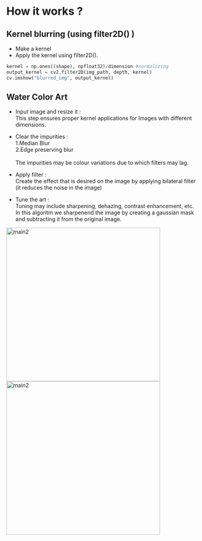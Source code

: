 # How it works ?

## Kernel blurring (using filter2D() )
- Make a kernel 
- Apply the kernel using filter2D().

```python
kernel = np.ones((shape), npfloat32)/dimension #normalizing
output_kernel = cv2.filter2D(img_path, depth, kernel)
cv.imshow("blurred_img", output_kernel)
```
## Water Color Art
- Input image and resize it : <br>
This step ensures proper kernel applications for Images with different dimensions.

- Clear the impurities : <br>
1.Median Blur <br>
2.Edge preserving blur <br><br>
The impurities may be colour variations due to which filters may lag.

- Apply filter : <br>
Create the effect that is desired on the image by applying bilateral filter (it reduces the noise in the image)

- Tune the art : <br>
Tuning may include sharpening, dehazing, contrast enhancement, etc.
In this algoritm we sharpenend the image by creating a gaussian mask and subtracting it from the original image.

<div>
<img width="400" alt="main2" src="https://user-images.githubusercontent.com/101456316/225216832-6839eb31-8f86-4798-bd8c-e62281ae1eea.jpg">
<img width="400" alt="main2" src="https://user-images.githubusercontent.com/101456316/225216868-8071c8f1-d1f4-443d-9955-c4cf04f3bf8b.png"></div>





